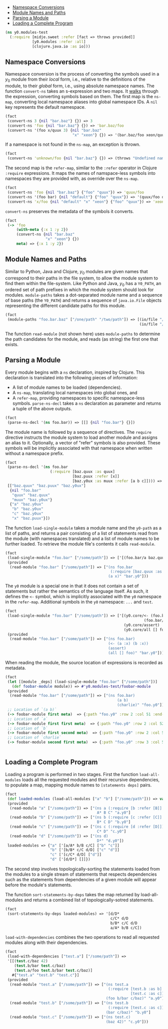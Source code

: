   * [Namespace Conversions](#namespace-conversions)
  * [Module Names and Paths](#module-names-and-paths)
  * [Parsing a Module](#parsing-a-module)
  * [Loading a Complete Program](#loading-a-complete-program)
```clojure
(ns y0.modules-test
  (:require [midje.sweet :refer [fact => throws provided]]
            [y0.modules :refer :all]
            [clojure.java.io :as io]))

```
## Namespace Conversions

Namespace conversion is the process of converting the symbols used in a $y_0$ module from their
_local_ form, i.e., relative to the definitions of the module, to their _global_ form,
i.e., using absolute namespace names.
The function `convert-ns` takes an s-expression and two maps.
It [walks](https://clojuredocs.org/clojure.walk) through the expression, converting symbols based on them.
The first map is the `ns-map`, converting local namespace aliases into global namespace IDs.
A `nil` key represents the default namespace.
```clojure
(fact
 (convert-ns 3 {nil "bar.baz"} {}) => 3
 (convert-ns 'foo {nil "bar.baz"} {}) => 'bar.baz/foo
 (convert-ns '(foo x/quux 3) {nil "bar.baz"
                              "x" "xeon"} {}) => '(bar.baz/foo xeon/quux 3))

```
If a namespace is not found in the `ns-map`, an exception is thrown.
```clojure
(fact
 (convert-ns 'unknown/foo {nil "bar.baz"} {}) => (throws "Undefined namespace: unknown"))

```
The second map is the `refer-map`, similar to the `:refer` operator in Clojure `:require` expressions.
It maps the names of namspace-less symbols into namespaces they are provided with, as override over
the `ns-map`.
```clojure
(fact
 (convert-ns 'foo {nil "bar.baz"} {"foo" "quux"}) => 'quux/foo
 (convert-ns '(foo bar) {nil "default"} {"foo" "quux"}) => '(quux/foo default/bar)
 (convert-ns 'x/foo {nil "default" "x" "xeon"} {"foo" "quux"}) => 'xeon/foo)

```
`convert-ns` preserves the metadata of the symbols it converts.
```clojure
(fact
 (-> 'foo
     (with-meta {:x 1 :y 2})
     (convert-ns {nil "bar.baz"
                  "x" "xeon"} {})
     meta) => {:x 1 :y 2})

```
## Module Names and Paths

Similar to Python, Java and Clojure, $y_0$ modules are given names that correspond to their paths in the file system,
to allow the module system to find them within the file-system.
Like Python and Java, $y_0$ has a `Y0_PATH`, an ordered set of path prefixes in which the module system should look
for modules.
`module-paths` takes a dot-separated module name and a sequence of base paths (the `Y0_PATH`) and returns a sequence
of `java.io.File` objects representing the different candidate paths for this module.
```clojure
(fact
 (module-paths "foo.bar.baz" ["/one/path" "/two/path"]) => [(io/file "/one/path" "foo" "bar" "baz.y0")
                                                            (io/file "/two/path" "foo" "bar" "baz.y0")])

```
The function `read-module` (not shown here) uses `module-paths` to determine the path candidates for the module,
and reads (as string) the first one that exists.

## Parsing a Module

Every module begins with a `ns` declaration, inspired by Clojure.
This declaration is translated into the following pieces of information:
* A list of module names to be loaded (dependencies).
* A `ns-map`, translating local namespaces into global ones, and
* A `refer-map`, providing namespaces to specific namespace-less symbols.
`parse-ns-decl` takes a `ns` declaration as parameter and returns a tuple of the above outputs.
```clojure
(fact
 (parse-ns-decl '(ns foo.bar)) => [[] {nil "foo.bar"} {}])

```
The module name is followed by a sequence of directives. The `require` directive instructs the module system
to load another module and assigns an alias to it.
Optionally, a vector of "refer" symbols is also provided.
These symbols will be implicitly associated with that namespace when written without a namespace prefix.
```clojure
(fact
 (parse-ns-decl '(ns foo.bar
                    (:require [baz.quux :as quux]
                              [baz.puux :refer [x]]
                              [baz.y0ux :as muux :refer [a b c]]))) =>
 [["baz.quux" "baz.puux" "baz.y0ux"]
  {nil "foo.bar"
   "quux" "baz.quux"
   "muux" "baz.y0ux"}
  {"a" "baz.y0ux"
   "b" "baz.y0ux"
   "c" "baz.y0ux"
   "x" "baz.puux"}])

```
The function `load-single-module` takes a module name and the `y0-path` as a list of paths,
and returns a pair consisting of a list of statements read from the module (with namespaces translated)
and a list of module names to be further loaded.
To retrieve the module file's contents it calls `read-module`.
```clojure
(fact
 (load-single-module "foo.bar" ["/some/path"]) => ['[(foo.bar/a baz.quux/x)] ["baz.quux"]]
 (provided
  (read-module "foo.bar" ["/some/path"]) => ["(ns foo.bar
                                               (:require [baz.quux :as baz :refer [x y z]]))
                                              (a x)" "bar.y0"]))

```
The `y0` module is a special one in that it does not contain a set of statements but rather the semantics of the language itself.
As such, it defines the `<-` symbol, which is implicitly associated with the `y0` namespace in the `refer-map`.
Additional symbols in the `y0` namespace: `...` and `test`.
```clojure
(fact
 (load-single-module "foo.bar" ["/some/path"]) => ['[(y0.core/<- (foo.bar/a :x)
                                                              (foo.bar/b :x))
                                                     (y0.core/assert)
                                                     (y0.core/all [] foo.bar/foo)] []]
 (provided
  (read-module "foo.bar" ["/some/path"]) => ["(ns foo.bar)
                                              (<- (a :x) (b :x))
                                              (assert)
                                              (all [] foo)" "bar.y0"]))

```
When reading the module, the source location of expressions is recorded as metadata.
```clojure
(fact
 (let [[module _deps] (load-single-module "foo.bar" ["/some/path"])]
   (def foobar-module module)) => #'y0.modules-test/foobar-module
 (provided
  (read-module "foo.bar" ["/some/path"]) => ["(ns foo.bar)
                                                  (a b)
                                                  (charlie)" "foo.y0"])
 ;; Location of `(a b)`
 (-> foobar-module first meta)  => {:path "foo.y0" :row 2 :col 51 :end-row 2 :end-col 56}
 ;; Location of `a`
 (-> foobar-module first first meta)  => {:path "foo.y0" :row 2 :col 52 :end-row 2 :end-col 53}
 ;; Location of `b`
 (-> foobar-module first second meta)  => {:path "foo.y0" :row 2 :col 54 :end-row 2 :end-col 55}
 ;; Location of `charlie`
 (-> foobar-module second first meta)  => {:path "foo.y0" :row 3 :col 52 :end-row 3 :end-col 59})



```
## Loading a Complete Program

Loading a program is performed in two stages. First the function `load-all-modules` loads all
the requested modules and their recursive dependencies, to populate a map, mapping module names
to `[statements deps]` pairs.
```clojure
(fact
 (def loaded-modules (load-all-modules ["a" "b"] ["/some/path"])) => var?
 (provided
  (read-module "a" ["/some/path"]) => ["(ns a (:require [b :refer [B]] [c :refer [C]]))
                                         A* B C" "a.y0"]
  (read-module "b" ["/some/path"]) => ["(ns b (:require [c :refer [C]] [d :refer [D]]))
                                         B* C D" "b.y0"]
  (read-module "c" ["/some/path"]) => ["(ns c (:require [d :refer [D]]))
                                         C* D" "c.y0"]
  (read-module "d" ["/some/path"]) => ["(ns d)
                                         D*" "d.y0"])
 loaded-modules => {"a" ['[a/A* b/B c/C] ["b" "c"]]
                    "b" ['[b/B* c/C d/D] ["c" "d"]]
                    "c" ['[c/C* d/D] ["d"]]
                    "d" ['[d/D*] []]})

```
The second step involves topologically-sorting the statements loaded from the modules to a single
stream of statements that respects dependencies such as the statements from dependencies of a given
module will appear before the module's statements.

The function `sort-statements-by-deps` takes the map returned by load-all-modules and returns a
combined list of topologically-sotred statements.
```clojure
(fact
 (sort-statements-by-deps loaded-modules) => '[d/D*
                                               c/C* d/D
                                               b/B* c/C d/D
                                               a/A* b/B c/C])

```
`load-with-dependencies` combines the two operations to read all requested modules along with
their dependencies.

```clojure
(fact
 (load-with-dependencies ["test.a"] ["/some/path"]) =>
 '[[(test.c/baz 42)
    (test.b/bar test.c/baz)
    (test.a/foo test.b/bar test.c/baz)]
   #{"test.a" "test.b" "test.c"}]
 (provided
  (read-module "test.a" ["/some/path"]) => ["(ns test.a
                                              (:require [test.b :as b]
                                                        [test.c :as c]))
                                             (foo b/bar c/baz)" "a.y0"]
  (read-module "test.b" ["/some/path"]) => ["(ns test.b
                                              (:require [test.c :as c]))
                                             (bar c/baz)" "b.y0"]
  (read-module "test.c" ["/some/path"]) => ["(ns test.c)
                                             (baz 42)" "c.y0"]))

```

